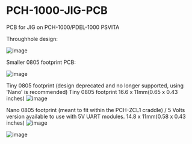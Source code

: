 # PCH-1000-JIG-PCB
PCB for JIG on PCH-1000/PDEL-1000 PSVITA


Throughhole design: 

![image](https://github.com/SKGleba/bert/assets/203427/014ea361-4cb9-4929-bed0-0701bd7b2052)





Smaller 0805 footprint PCB: 

![image](https://github.com/SKGleba/bert/assets/203427/f3de088c-182a-4597-b4b0-37745f1eeb7a)



Tiny 0805 footprint (design deprecated and no longer supported, using 'Nano' is recommended)
Tiny 0805 footprint 
16.6 x 11mm(0.65 x 0.43 inches)
![image](https://github.com/SKGleba/bert/assets/203427/c8d68e68-de82-462b-94f4-58cd5b845294)


Nano 0805 footprint (meant to fit within the PCH-ZCL1 craddle) / 5 Volts version available to use with 5V UART modules.
14.8 x 11mm(0.58 x 0.43 inches)
![image](https://github.com/SKGleba/bert/assets/203427/372d7ef9-6fba-4f90-b476-88a99b151ee9)

![image](https://github.com/SKGleba/bert/assets/203427/5390cca5-85bd-479a-bfdf-a0eaa247123b)


